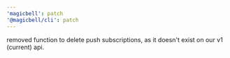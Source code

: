 ```yaml
---
'magicbell': patch
'@magicbell/cli': patch
---
```


removed function to delete push subscriptions, as it doesn't exist on our v1 (current) api.
